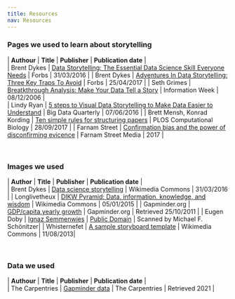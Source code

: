 ```yaml
---
title: Resources
nav: Resources
---
```

   
### Pages we used to learn about storytelling

| **Authour** |   **Title**   | **Publisher**  |  **Publication date**  |  
| Brent Dykes | [Data Storytelling: The Essential Data Science Skill Everyone Needs](https://www.forbes.com/sites/brentdykes/2016/03/31/data-storytelling-the-essential-data-science-skill-everyone-needs/#5564188952ad) | Forbs | 31/03/2016 |
| Brent Dykes | [Adventures In Data Storytelling: Three Key Traps To Avoid](https://www.forbes.com/sites/brentdykes/2017/04/25/adventures-in-data-storytelling-three-key-traps-to-avoid/#7ac575783234) | Forbs | 25/04/2017 |
| Seth Grimes | [Breatkthrough Analysis: Make Your Data Tell a Story](http://www.informationweek.com/software/information-management/breakthrough-analysis-make-your-data-tell-a-story/d/d-id/1049675?) | Information Week | 08/12/2006 |  
| Lindy Ryan | [5 steps to Visual Data Storytelling to Make Data Easier to Understand](http://www.dbta.com/BigDataQuarterly/Articles/5-Steps-to-Visual-Data-Storytelling-to-Make-Data-Easier-to-Understand-111512.aspx) | Big Data Quarterly | 07/06/2016 | 
| Brett Mensh, Konrad Kording | [Ten simple rules for structuring papers](http://journals.plos.org/ploscompbiol/article?id=10.1371/journal.pcbi.1005619) | PLOS Computational Biology | 28/09/2017 |
| Farnam Street | [Confirmation bias and the power of disconfirming evicence](https://fs.blog/2017/05/confirmation-bias/) | Farnam Street Media | 2017 |

<br />
    
### Images we used

| **Author** |   **Title**   | **Publisher**  |  **Publication date**  |  
| Brent Dykes | [Data science storytelling](https://commons.wikimedia.org/wiki/File:Data_Science_storytelling.jpg) | Wikimedia Commons | 31/03/2016 |
| Longlivetheux | [DIKW Pyramid: Data, information, knowledge, and wisdom](https://commons.wikimedia.org/w/index.php?curid=37705247) | Wikimedia Commons | 05/01/2015 |
| Gapminder.org | [GDP/capita,yearly growth](https://www.gapminder.org/data/) | Gapminder.org | Retrieved 25/10/2011 |
| Eugen Doby | [Ignaz Semmenwies](https://commons.wikimedia.org/wiki/Ignaz_Semmelweis#/media/File:Ignaz_Semmelweis.jpg) | [Public Domain](https://commons.wikimedia.org/wiki/Commons:Copyright_tags/Country-specific_tags#United_States_of_America) | Scanned by Michael F. Schönitzer|
| Whisternefet | [A sample storyboard template](https://commons.wikimedia.org/wiki/File:Storyboard_template_example.svg) | Wikimedia Commons | 11/08/2013|

<br />

### Data we used

| **Authour** |   **Title**   | **Publisher**  |  **Publication date**  |  
| The Carpentries | [Gapminder data](https://raw.githubusercontent.com/swcarpentry/r-novice-gapminder/gh-pages/_episodes_rmd/data/gapminder_data.csv) | The Carpentries | Retrieved 2021 |
